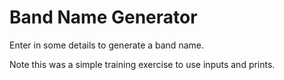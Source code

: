 # Band Name Generator

Enter in some details to generate a band name. 

Note this was a simple training exercise to use inputs and prints. 
